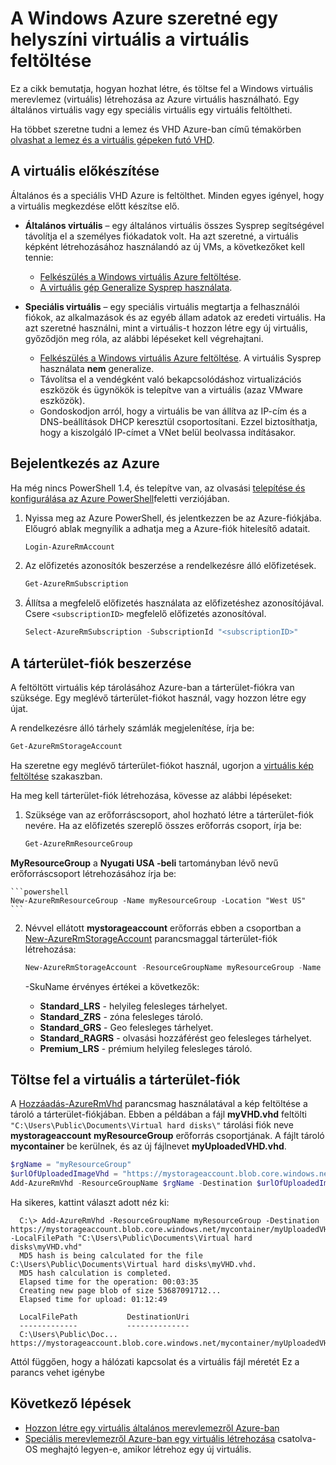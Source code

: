 <properties
    pageTitle="Az erőforrás-kezelő feltöltése a Windows virtuális |} Microsoft Azure"
    description="Megtudhatja, miként feltöltése a Windows virtuális gépek virtuális a helyszíni Azure, az erőforrás-kezelő telepítési modellt használja. A Válasszon egy általános egy virtuális vagy egy speciális virtuális feltöltheti."
    services="virtual-machines-windows"
    documentationCenter=""
    authors="cynthn"
    manager="timlt"
    editor="tysonn"
    tags="azure-resource-manager"/>

<tags
    ms.service="virtual-machines-windows"
    ms.workload="infrastructure-services"
    ms.tgt_pltfrm="vm-windows"
    ms.devlang="na"
    ms.topic="article"
    ms.date="10/10/2016"
    ms.author="cynthn"/>

# <a name="upload-a-windows-vhd-from-an-on-premises-vm-to-azure"></a>A Windows Azure szeretné egy helyszíni virtuális a virtuális feltöltése 


Ez a cikk bemutatja, hogyan hozhat létre, és töltse fel a Windows virtuális merevlemez (virtuális) létrehozása az Azure virtuális használható. Egy általános virtuális vagy egy speciális virtuális egy virtuális feltöltheti. 

Ha többet szeretne tudni a lemez és VHD Azure-ban című témakörben [olvashat a lemez és a virtuális gépeken futó VHD](virtual-machines-linux-about-disks-vhds.md).


## <a name="prepare-the-vm"></a>A virtuális előkészítése 

Általános és a speciális VHD Azure is feltölthet. Minden egyes igényel, hogy a virtuális megkezdése előtt készítse elő.

- **Általános virtuális** – egy általános virtuális összes Sysprep segítségével távolítja el a személyes fiókadatok volt. Ha azt szeretné, a virtuális képként létrehozásához használandó az új VMs, a következőket kell tennie:
    - [Felkészülés a Windows virtuális Azure feltöltése](virtual-machines-windows-prepare-for-upload-vhd-image.md). 
    - [A virtuális gép Generalize Sysprep használata](virtual-machines-windows-generalize-vhd.md). 

- **Speciális virtuális** – egy speciális virtuális megtartja a felhasználói fiókok, az alkalmazások és az egyéb állam adatok az eredeti virtuális. Ha azt szeretné használni, mint a virtuális-t hozzon létre egy új virtuális, győződjön meg róla, az alábbi lépéseket kell végrehajtani. 
    - [Felkészülés a Windows virtuális Azure feltöltése](virtual-machines-windows-prepare-for-upload-vhd-image.md). A virtuális Sysprep használata **nem** generalize.
    - Távolítsa el a vendégként való bekapcsolódáshoz virtualizációs eszközök és ügynökök is telepítve van a virtuális (azaz VMware eszközök).
    - Gondoskodjon arról, hogy a virtuális be van állítva az IP-cím és a DNS-beállítások DHCP keresztül csoportosítani. Ezzel biztosíthatja, hogy a kiszolgáló IP-címet a VNet belül beolvassa indításakor. 

## <a name="log-in-to-azure"></a>Bejelentkezés az Azure

Ha még nincs PowerShell 1.4, és telepítve van, az olvasási [telepítése és konfigurálása az Azure PowerShell](../powershell-install-configure.md)feletti verziójában.

1. Nyissa meg az Azure PowerShell, és jelentkezzen be az Azure-fiókjába. Előugró ablak megnyílik a adhatja meg a Azure-fiók hitelesítő adatait.

    ```powershell
    Login-AzureRmAccount
    ```


2. Az előfizetés azonosítók beszerzése a rendelkezésre álló előfizetések.

    ```powershell
    Get-AzureRmSubscription
    ```

3. Állítsa a megfelelő előfizetés használata az előfizetéshez azonosítójával. Csere `<subscriptionID>` megfelelő előfizetés azonosítóval.

    ```powershell
    Select-AzureRmSubscription -SubscriptionId "<subscriptionID>"
    ```

## <a name="get-the-storage-account"></a>A tárterület-fiók beszerzése

A feltöltött virtuális kép tárolásához Azure-ban a tárterület-fiókra van szüksége. Egy meglévő tárterület-fiókot használ, vagy hozzon létre egy újat. 

A rendelkezésre álló tárhely számlák megjelenítése, írja be:

```powershell
Get-AzureRmStorageAccount
```

Ha szeretne egy meglévő tárterület-fiókot használ, ugorjon a [virtuális kép feltöltése](#upload-the-vm-vhd-to-your-storage-account) szakaszban.

Ha meg kell tárterület-fiók létrehozása, kövesse az alábbi lépéseket:

1. Szüksége van az erőforráscsoport, ahol hozható létre a tárterület-fiók nevére. Ha az előfizetés szereplő összes erőforrás csoport, írja be:

    ```powershell
    Get-AzureRmResourceGroup
    ```

**MyResourceGroup** a **Nyugati USA -beli** tartományban lévő nevű erőforráscsoport létrehozásához írja be:

    ```powershell
    New-AzureRmResourceGroup -Name myResourceGroup -Location "West US"
    ```

2. Névvel ellátott **mystorageaccount** erőforrás ebben a csoportban a [New-AzureRmStorageAccount](https://msdn.microsoft.com/library/mt607148.aspx) parancsmaggal tárterület-fiók létrehozása:

    ```powershell
    New-AzureRmStorageAccount -ResourceGroupName myResourceGroup -Name mystorageaccount -Location "West US" -SkuName "Standard_LRS" -Kind "Storage"
    ```
            
    -SkuName érvényes értékei a következők:

    - **Standard_LRS** - helyileg felesleges tárhelyet. 
    - **Standard_ZRS** - zóna felesleges tároló.
    - **Standard_GRS** - Geo felesleges tárhelyet. 
    - **Standard_RAGRS** - olvasási hozzáférést geo felesleges tárhelyet. 
    - **Premium_LRS** - prémium helyileg felesleges tároló. 



## <a name="upload-the-vhd-to-your-storage-account"></a>Töltse fel a virtuális a tárterület-fiók

A [Hozzáadás-AzureRmVhd](https://msdn.microsoft.com/library/mt603554.aspx) parancsmag használatával a kép feltöltése a tároló a tárterület-fiókjában. Ebben a példában a fájl **myVHD.vhd** feltölti `"C:\Users\Public\Documents\Virtual hard disks\"` tárolási fiók neve **mystorageaccount** **myResourceGroup** erőforrás csoportjának. A fájlt tároló **mycontainer** be kerülnek, és az új fájlnevet **myUploadedVHD.vhd**.

```powershell
$rgName = "myResourceGroup"
$urlOfUploadedImageVhd = "https://mystorageaccount.blob.core.windows.net/mycontainer/myUploadedVHD.vhd"
Add-AzureRmVhd -ResourceGroupName $rgName -Destination $urlOfUploadedImageVhd -LocalFilePath "C:\Users\Public\Documents\Virtual hard disks\myVHD.vhd"
```


Ha sikeres, kattint választ adott néz ki:

```
  C:\> Add-AzureRmVhd -ResourceGroupName myResourceGroup -Destination https://mystorageaccount.blob.core.windows.net/mycontainer/myUploadedVHD.vhd -LocalFilePath "C:\Users\Public\Documents\Virtual hard disks\myVHD.vhd"
  MD5 hash is being calculated for the file C:\Users\Public\Documents\Virtual hard disks\myVHD.vhd.
  MD5 hash calculation is completed.
  Elapsed time for the operation: 00:03:35
  Creating new page blob of size 53687091712...
  Elapsed time for upload: 01:12:49

  LocalFilePath           DestinationUri
  -------------           --------------
  C:\Users\Public\Doc...  https://mystorageaccount.blob.core.windows.net/mycontainer/myUploadedVHD.vhd
```

Attól függően, hogy a hálózati kapcsolat és a virtuális fájl méretét Ez a parancs vehet igénybe


## <a name="next-steps"></a>Következő lépések

- [Hozzon létre egy virtuális általános merevlemezről Azure-ban](virtual-machines-windows-create-vm-generalized.md)
- [Speciális merevlemezről Azure-ban egy virtuális létrehozása](virtual-machines-windows-create-vm-specialized.md) csatolva-OS meghajtó legyen-e, amikor létrehoz egy új virtuális.


